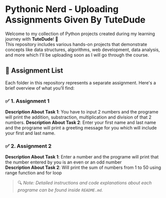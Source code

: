 # Pythonic Nerd - Uploading Assignments Given By TuteDude

Welcome to my collection of Python projects created during my learning journey with **TuteDude**! 🚀  
This repository includes various hands-on projects that demonstrate concepts like data structures, algorithms, web development, data analysis, and more which I'll be uploading soon as I will go through the course.

## 📁 Assignment List

Each folder in this repository represents a separate assignment. Here's a brief overview of what you’ll find:

### ✅ 1. Assignment 1
**Description About Task 1**: You have to input 2 numbers and the programe will print the addition, substraction, multiplication and division of that 2 numbers.
**Description About Task 2**: Enter your first name and last name and the programe will print a greeting message for you which will include your first and last name.

### ✅ 2. Assignment 2
**Description About Task 1**: Enter a number and the programe will print that the number entered by you is an even or an odd number  
**Description About Task 2**: Will print the sum of numbers from 1 to 50 using range function and for loop

> 🔍 _Note: Detailed instructions and code explanations about each programe can be found inside `README.md`._
